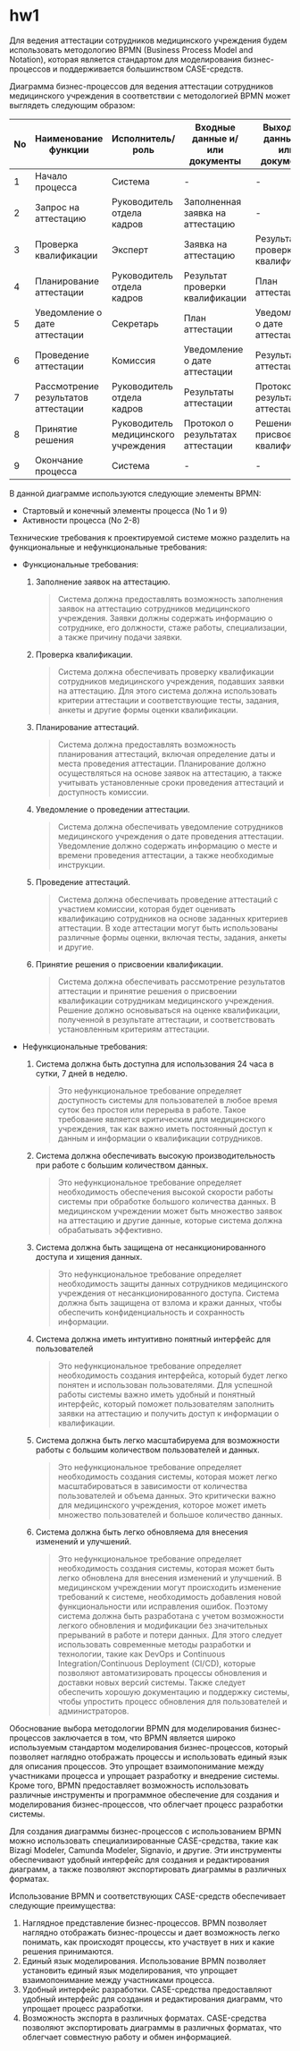# hw1

Для ведения аттестации сотрудников медицинского учреждения будем использовать методологию BPMN (Business Process Model and Notation), которая является стандартом для моделирования бизнес-процессов и поддерживается большинством CASE-средств.

Диаграмма бизнес-процессов для ведения аттестации сотрудников медицинского учреждения в соответствии с методологией BPMN может выглядеть следующим образом:

| No | Наименование функции | Исполнитель/роль | Входные данные и/или документы | Выходные данные и/или документы | Примечание |
| --- | --- | --- | --- | --- | --- |
| 1 | Начало процесса | Система | - | - |  |
| 2 | Запрос на аттестацию | Руководитель отдела кадров | Заполненная заявка на аттестацию | - |  |
| 3 | Проверка квалификации | Эксперт | Заявка на аттестацию | Результат проверки квалификации |  |
| 4 | Планирование аттестации | Руководитель отдела кадров | Результат проверки квалификации | План аттестации |  |
| 5 | Уведомление о дате аттестации | Секретарь | План аттестации | Уведомление о дате аттестации |  |
| 6 | Проведение аттестации | Комиссия | Уведомление о дате аттестации | Результаты аттестации |  |
| 7 | Рассмотрение результатов аттестации | Руководитель отдела кадров | Результаты аттестации | Протокол о результатах аттестации |  |
| 8 | Принятие решения | Руководитель медицинского учреждения | Протокол о результатах аттестации | Решение о присвоении квалификации |  |
| 9 | Окончание процесса | Система | - | - |  |

В данной диаграмме используются следующие элементы BPMN:

- Стартовый и конечный элементы процесса (No 1 и 9)
- Активности процесса (No 2-8)

Технические требования к проектируемой системе можно разделить на функциональные и нефункциональные требования:

- Функциональные требования:
    1. Заполнение заявок на аттестацию.
        
        > Система должна предоставлять возможность заполнения заявок на аттестацию сотрудников медицинского учреждения. Заявки должны содержать информацию о сотруднике, его должности, стаже работы, специализации, а также причину подачи заявки.
        > 
    2. Проверка квалификации.
        
        > Система должна обеспечивать проверку квалификации сотрудников медицинского учреждения, подавших заявки на аттестацию. Для этого система должна использовать критерии аттестации и соответствующие тесты, задания, анкеты и другие формы оценки квалификации.
        > 
    3. Планирование аттестаций.
        
        > Система должна предоставлять возможность планирования аттестаций, включая определение даты и места проведения аттестации. Планирование должно осуществляться на основе заявок на аттестацию, а также учитывать установленные сроки проведения аттестаций и доступность комиссии.
        > 
    4. Уведомление о проведении аттестации.
        
        > Система должна обеспечивать уведомление сотрудников медицинского учреждения о дате проведения аттестации. Уведомление должно содержать информацию о месте и времени проведения аттестации, а также необходимые инструкции.
        > 
    5. Проведение аттестаций.
        
        > Система должна обеспечивать проведение аттестаций с участием комиссии, которая будет оценивать квалификацию сотрудников на основе заданных критериев аттестации. В ходе аттестации могут быть использованы различные формы оценки, включая тесты, задания, анкеты и другие.
        > 
    6. Принятие решения о присвоении квалификации.
        
        > Система должна обеспечивать рассмотрение результатов аттестации и принятие решения о присвоении квалификации сотрудникам медицинского учреждения. Решение должно основываться на оценке квалификации, полученной в результате аттестации, и соответствовать установленным критериям аттестации.
        > 
- Нефункциональные требования:
    1. Система должна быть доступна для использования 24 часа в сутки, 7 дней в неделю.
        
        > Это нефункциональное требование определяет доступность системы для пользователей в любое время суток без простоя или перерыва в работе. Такое требование является критическим для медицинского учреждения, так как важно иметь постоянный доступ к данным и информации о квалификации сотрудников.
        > 
    2. Система должна обеспечивать высокую производительность при работе с большим количеством данных.
        
        > Это нефункциональное требование определяет необходимость обеспечения высокой скорости работы системы при обработке большого количества данных. В медицинском учреждении может быть множество заявок на аттестацию и другие данные, которые система должна обрабатывать эффективно.
        > 
    3. Система должна быть защищена от несанкционированного доступа и хищения данных.
        
        > Это нефункциональное требование определяет необходимость защиты данных сотрудников медицинского учреждения от несанкционированного доступа. Система должна быть защищена от взлома и кражи данных, чтобы обеспечить конфиденциальность и сохранность информации.
        > 
    4. Система должна иметь интуитивно понятный интерфейс для пользователей
        
        > Это нефункциональное требование определяет необходимость создания интерфейса, который будет легко понятен и использован пользователями. Для успешной работы системы важно иметь удобный и понятный интерфейс, который поможет пользователям заполнить заявки на аттестацию и получить доступ к информации о квалификации.
        > 
    5. Система должна быть легко масштабируема для возможности работы с большим количеством пользователей и данных.
        
        > Это нефункциональное требование определяет необходимость создания системы, которая может легко масштабироваться в зависимости от количества пользователей и объема данных. Это критически важно для медицинского учреждения, которое может иметь множество пользователей и большое количество данных.
        > 
    6. Система должна быть легко обновляема для внесения изменений и улучшений.
        
        > Это нефункциональное требование определяет необходимость создания системы, которая может быть легко обновлена для внесения изменений и улучшений. В медицинском учреждении могут происходить изменение требований к системе, необходимость добавления новой функциональности или исправления ошибок. Поэтому система должна быть разработана с учетом возможности легкого обновления и модификации без значительных прерываний в работе и потери данных. Для этого следует использовать современные методы разработки и технологии, такие как DevOps и Continuous Integration/Continuous Deployment (CI/CD), которые позволяют автоматизировать процессы обновления и доставки новых версий системы. Также следует обеспечить хорошую документацию и поддержку системы, чтобы упростить процесс обновления для пользователей и администраторов.
        > 

Обоснование выбора методологии BPMN для моделирования бизнес-процессов заключается в том, что BPMN является широко используемым стандартом моделирования бизнес-процессов, который позволяет наглядно отображать процессы и использовать единый язык для описания процессов. Это упрощает взаимопонимание между участниками процесса и упрощает разработку и внедрение системы. Кроме того, BPMN предоставляет возможность использовать различные инструменты и программное обеспечение для создания и моделирования бизнес-процессов, что облегчает процесс разработки системы.

Для создания диаграммы бизнес-процессов с использованием BPMN можно использовать специализированные CASE-средства, такие как Bizagi Modeler, Camunda Modeler, Signavio, и другие. Эти инструменты обеспечивают удобный интерфейс для создания и редактирования диаграмм, а также позволяют экспортировать диаграммы в различных форматах.

Использование BPMN и соответствующих CASE-средств обеспечивает следующие преимущества:

1. Наглядное представление бизнес-процессов. BPMN позволяет наглядно отображать бизнес-процессы и дает возможность легко понимать, как происходят процессы, кто участвует в них и какие решения принимаются.
2. Единый язык моделирования. Использование BPMN позволяет установить единый язык моделирования, что упрощает взаимопонимание между участниками процесса.
3. Удобный интерфейс разработки. CASE-средства предоставляют удобный интерфейс для создания и редактирования диаграмм, что упрощает процесс разработки.
4. Возможность экспорта в различных форматах. CASE-средства позволяют экспортировать диаграммы в различных форматах, что облегчает совместную работу и обмен информацией.
